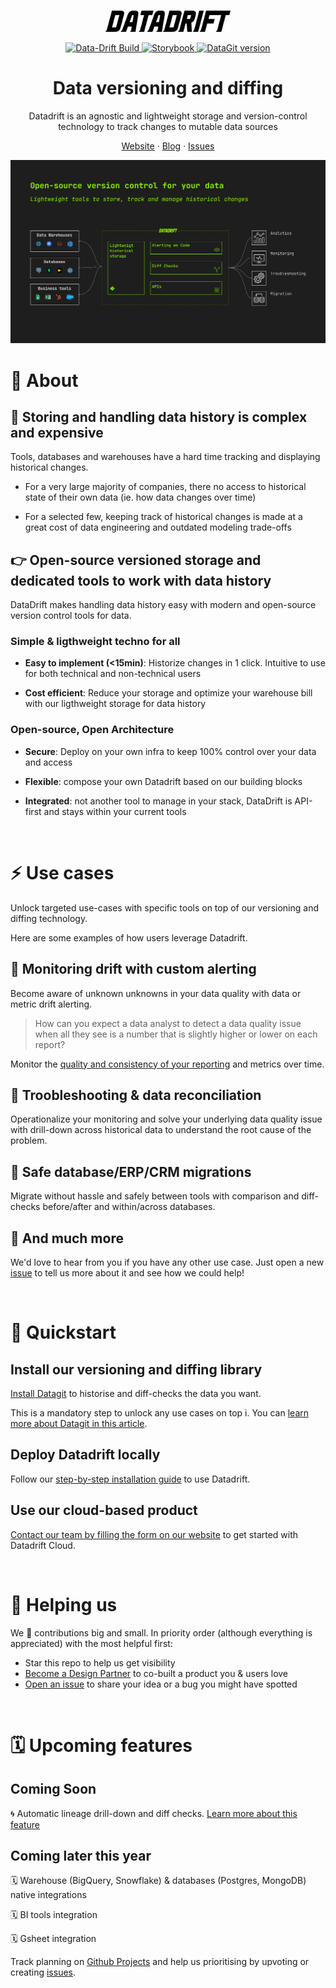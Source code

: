 </br>
<p align="center">
  <a href="https://www.data-drift.io">
    <picture>
      <source media="(prefers-color-scheme: dark)" srcset="./datadrift-logo-light.png" width="200px">
      <source media="(prefers-color-scheme: light)" srcset="./datadrift-logo-dark.png" width="200px">
      <img src="./datadrift-logo-dark.png" width="200px" alt="Datadrift logo" />
    </picture>
  </a>
</p>

<p align="center">
  <a href="https://github.com/data-drift/data-drift/actions/workflows/datadrift-build.yml">
    <img src="https://img.shields.io/github/actions/workflow/status/data-drift/data-drift/datadrift-build.yml?style=flat-square" alt="Data-Drift Build">
  </a>
  <a href="https://main--64be84b7fe2172aa386216b8.chromatic.com/?path=/story/drift-dualtable--simple-case">
    <img src="https://img.shields.io/badge/storybook-visit-FF4785.svg?style=flat-square&logo=storybook" alt="Storybook">
  </a>
  <a href="https://pypi.org/project/datagit/">
    <img src="https://img.shields.io/pypi/v/datagit?style=flat-square" alt="DataGit version">
  </a>
</p>

<h1 align="center" >Data versioning and diffing</h1>

<p align="center"> Datadrift is an agnostic and lightweight storage and version-control technology to track changes to mutable data sources
</p>

<p align="center"><a href="https://data-drift.io">Website</a> · <a href="https://www.data-drift.io/blog">Blog</a> · <a href="https://github.com/data-drift/data-drift/issues">Issues
</p>

<p align="center">
  <a href="https://www.data-drift.io">
    <img src="./datadrift-storage-diff-schema.png" alt="DataDrift " />
  </a>
</p>


# 👋 About

## 🥵 Storing and handling data history is complex and expensive
Tools, databases and warehouses have a hard time tracking and displaying historical changes.
- For a very large majority of companies, there no access to historical state of their own data (ie. how data changes over time)

- For a selected few, keeping track of historical changes is made at a great cost of data engineering and outdated modeling trade-offs

## 👉 Open-source versioned storage and dedicated tools to work with data history
DataDrift makes handling data history easy with modern and open-source version control tools for data. 

### Simple & ligthweight techno for all
- **Easy to implement (<15min)**: Historize changes in 1 click. Intuitive to use for both technical and non-technical users

- **Cost efficient**: Reduce your storage and optimize your warehouse bill with our ligthweight storage for data history

### Open-source, Open Architecture

- **Secure**: Deploy on your own infra to keep 100% control over your data and access

- **Flexible**: compose your own Datadrift based on our building blocks

- **Integrated**: not another tool to manage in your stack, DataDrift is API-first and stays within your current tools

</br>

# ⚡️ Use cases
Unlock targeted use-cases with specific tools on top of our versioning and diffing technology. 

Here are some examples of how users leverage Datadrift.

## 🔔 Monitoring drift with custom alerting
Become aware of unknown unknowns in your data quality with data or metric drift alerting. 

> How can you expect a data analyst to detect a data quality issue when all they see is a number that is slightly higher or lower on each report?

Monitor the [quality and consistency of your reporting](https://www.data-drift.io/blog/why-data-consumers-do-not-trust-your-reporting-and-you-might-not-even-know-it) and metrics over time.

## 🔬 Troobleshooting & data reconciliation
Operationalize your monitoring and solve your underlying data quality issue with drill-down across historical data to understand the root cause of the problem.

## 🔄 Safe database/ERP/CRM migrations
Migrate without hassle and safely between tools with comparison and diff-checks before/after and within/across databases.

## 🧠 And much more
We'd love to hear from you if you have any other use case. Just open a new [issue](https://github.com/data-drift/data-drift/issues) to tell us more about it and see how we could help!

</br>

# 🚀 Quickstart

## Install our versioning and diffing library

[Install Datagit](https://github.com/data-drift/data-drift/tree/main/tools/datagit#datagit) to historise and diff-checks the data you want.

This is a mandatory step to unlock any use cases on top i. You can [learn more about Datagit in this article](https://www.data-drift.io/blog/git-for-your-data).

## Deploy Datadrift locally

Follow our [step-by-step installation guide](https://lucas2vries.notion.site/Step-by-Step-Installation-752ffb590d4e4b27bdb753f9654ef676) to use Datadrift.

## Use our cloud-based product

[Contact our team by filling the form on our website](https://www.data-drift.io/) to get started with Datadrift Cloud.

</br>

# 💚 Helping us

We 💚 contributions big and small. In priority order (although everything is appreciated) with the most helpful first:

- Star this repo to help us get visibility
- [Become a Design Partner](https://www.data-drift.io/design-partner) to co-built a product you & users love
- [Open an issue](https://github.com/data-drift/data-drift/issues) to share your idea or a bug you might have spotted

</br>

# 🗓 Upcoming features

## Coming Soon

🌀 Automatic lineage drill-down and diff checks. [Learn more about this feature](https://www.data-drift.io/join-the-waitlist)

## Coming later this year

🗓 Warehouse (BigQuery, Snowflake) & databases (Postgres, MongoDB) native integrations

🗓 BI tools integration

🗓 Gsheet integration

Track planning on [Github Projects](https://github.com/orgs/data-drift/projects/3) and help us prioritising by upvoting or creating [issues](https://github.com/data-drift/data-drift/issues).
